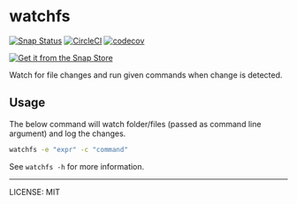 # watchfs

[![Snap Status](https://build.snapcraft.io/badge/prateekkumarweb/watchfs.svg)](https://build.snapcraft.io/user/prateekkumarweb/watchfs)
[![CircleCI](https://circleci.com/gh/prateekkumarweb/watchfs.svg?style=shield)](https://circleci.com/gh/prateekkumarweb/watchfs)
[![codecov](https://codecov.io/gh/prateekkumarweb/watchfs/branch/master/graph/badge.svg)](https://codecov.io/gh/prateekkumarweb/watchfs)

[![Get it from the Snap Store](https://snapcraft.io/static/images/badges/en/snap-store-black.svg)](https://snapcraft.io/watchfs)

Watch for file changes and run given commands when change is detected.

## Usage

The below command will watch folder/files (passed as command line argument) and log the changes.
```sh
watchfs -e "expr" -c "command"
```

See `watchfs -h` for more information.

---
LICENSE: MIT
